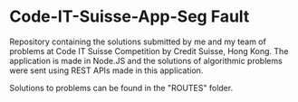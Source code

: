 # Code-IT-Suisse-App-Seg Fault
Repository containing the solutions submitted by me and my team of problems at Code IT Suisse Competition by Credit Suisse, Hong Kong. The application is made in Node.JS and the solutions of algorithmic problems were sent using REST APIs made in this application.

Solutions to problems can be found in the "ROUTES" folder. 

